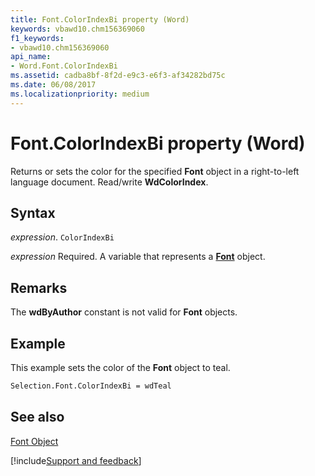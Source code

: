 ```yaml
---
title: Font.ColorIndexBi property (Word)
keywords: vbawd10.chm156369060
f1_keywords:
- vbawd10.chm156369060
api_name:
- Word.Font.ColorIndexBi
ms.assetid: cadba8bf-8f2d-e9c3-e6f3-af34282bd75c
ms.date: 06/08/2017
ms.localizationpriority: medium
---
```



# Font.ColorIndexBi property (Word)

Returns or sets the color for the specified **Font** object in a right-to-left language document. Read/write **WdColorIndex**.


## Syntax

_expression_. `ColorIndexBi`

_expression_ Required. A variable that represents a **[Font](Word.Font.md)** object.


## Remarks

The **wdByAuthor** constant is not valid for **Font** objects.


## Example

This example sets the color of the **Font** object to teal.


```vb
Selection.Font.ColorIndexBi = wdTeal
```


## See also


[Font Object](Word.Font.md)

[!include[Support and feedback](~/includes/feedback-boilerplate.md)]
